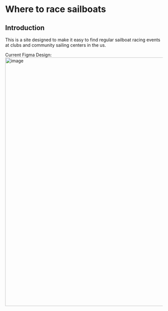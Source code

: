 # Where to race sailboats
## Introduction
This is a site designed to make it easy to find regular sailboat racing events at clubs and community sailing centers in the us. 

Current Figma Design: 
<img width="793" alt="image" src="https://github.com/EthanMerrill/sailboat-races/assets/30036138/2d725b67-5cb8-425e-ac29-2cf845f10168">
